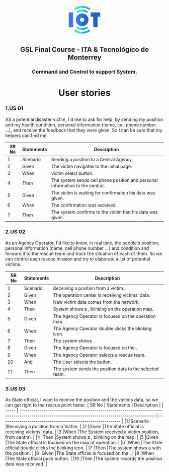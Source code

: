 <p align="center">
  <a href="" rel="noopener">
 <img src="../fig/iot-icon.png" alt="GSL Final Course - ITA & Tecnológico de Monterrey" width="100"></a>
</p>
<h2 align="center">GSL Final Course - ITA & Tecnológico de Monterrey</h2>
<h3 align="center">Command and Control to support System.</h3>
<h1 align="center">User stories </h1>


### 1.US 01
AS a potential disaster victim,  I´d like to ask for help, by sending my position and my health condition, personal information (name, cell phone number …), and receive the feedback that they were given.   So I can be sure that my helpers can find me.

| SR No | Statements                                                                                                                                           | Description                                                      |
| ----- | ------------------------------------------------------------------------------------------------------------------------------------------------- | ----------------------------------------------------------- |
| 1     | Scenario                                   | Sending a position to a Central Agency.                 |
| 2     | Given                                          | The victim navigates to the initial page.                 |
| 3     | When                                                  | victim select <report position> button.                     |
| 4     | Then                                                             | The system sends cell phone position and personal information to the central.                     |
| 5     | Given                                                | The victim is waiting for confirmation his data was given.                     |
| 6     | When                                                   | The confirmation was received.                    |
| 7     | Then                    | The system confirms to the victim that his data was given.                      |

### 2.US 02
As an Agency Operator, I´d like to know, in real time, the people's position,  personal information (name, cell phone number …)  and condition and forward it to the rescue team and track the situation of each of them. So we can control each rescue mission and try to elaborate a list of potential victims.

| SR No | Statements                                                                                                                                           | Description                                                      |
| ----- | ------------------------------------------------------------------------------------------------------------------------------------------------- | ----------------------------------------------------------- |
|1     |Scenario                                                                  |Receiving a position from a victim.                                     |
|2     |Given                                                                     |The operation center is receiving victims’ data.                         |
|3     |When                                                                      |New victim data comes from the network.                                  |
|4     |Then                                                                      |System shows a  <new position icon>, blinking on the operation map.      |
|5     |Given                                                                     |The Agency Operator is focused on the operation map.                     |
|6     |When                                                                      |The Agency Operator double clicks the blinking icon.                     |
|7     |Then                                                                      |The system shows *<forward position window>*.                            |
|8     |Given                                                                     |The Agency Operator is focused on the  *<forward position window>*.      |
|9     |When                                                                      |The Agency Operator selects a rescue team.                               | 
|10    |And                                                                       |The User selects the <send position> button.                             |
|11    |Then                                                                      |The system sends the position data to the selected team.                 |


### 3.US 03
As State official, I want to receive the position and the victims data, so we can get right to the rescue point faster.
| SR No | Statements                                                                                                                                           | Description                                                      |
| ----- | ------------------------------------------------------------------------------------------------------------------------------------------------- | ----------------------------------------------------------- |
|1     |Scenario                                                                      |Receiving a position from a Victim.                                  |
|2     |Given                                                                         |The State official is receiving victims' data.                       |
|3     |When                                                                          |The System received a victim position, from central.                 |
|4     |Then                                                                          |System shows a  *<new position icon>*, blinking on the map.          |
|5     |Given                                                                         |The State official is focused on the map of operation.               |
|6     |When                                                                          |The State official double clicks the blinking icon.                  |
|7     |Then                                                                          |The system shows a <report window> with the position.                |
|8     |Given                                                                         |The State official is focused on the  *<report window>*.             |
|9     |When                                                                          |The State official push <position received> button.                  |
|10    |Then                                                                          |The system records the position data was received.                   |


